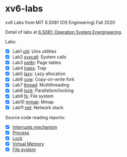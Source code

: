# xv6-labs
xv6 Labs from MIT 6.S081 (OS Engineering) Fall 2020

Detail of labs at [6.S081: Operation System Energineering](https://pdos.csail.mit.edu/6.828/2020/schedule.html).

Labs:
- [x] Lab1  [util](https://github.com/hoangmaihuy/xv6-labs/tree/util): Unix utilities
- [x] Lab2  [syscall](https://github.com/hoangmaihuy/xv6-labs/tree/syscall): System calls
- [x] Lab3  [pgtbl](https://github.com/hoangmaihuy/xv6-labs/tree/pgtbl): Page tables
- [x] Lab4  [traps](https://github.com/hoangmaihuy/xv6-labs/tree/traps): Trap
- [x] Lab5  [lazy](https://github.com/hoangmaihuy/xv6-labs/tree/lazy): Lazy allocation
- [x] Lab6  [cow](https://github.com/hoangmaihuy/xv6-labs/tree/cow): Copy-on-write fork
- [x] Lab7  [thread](https://github.com/hoangmaihuy/xv6-labs/tree/thread): Multithreading
- [x] Lab8  [lock](https://github.com/hoangmaihuy/xv6-labs/tree/lock): Parallelism/locking
- [x] Lab9  [fs](https://github.com/hoangmaihuy/xv6-labs/tree/fs): File system
- [x] Lab10 [mmap](https://github.com/hoangmaihuy/xv6-labs/tree/mmap): Mmap
- [x] Lab11 [net](https://github.com/hoangmaihuy/xv6-labs/tree/net): Network stack

Source code reading reports:
- [x] [Interrupts mechanism](https://github.com/hoangmaihuy/xv6-labs/blob/master/reports/1-interrupts.md)
- [x] [Process](https://github.com/hoangmaihuy/xv6-labs/blob/master/reports/2-process.md)
- [x] [Lock](https://github.com/hoangmaihuy/xv6-labs/blob/master/reports/3-locking.md)
- [x] [Virtual Memory](https://github.com/hoangmaihuy/xv6-labs/blob/master/reports/4-vm.md)
- [x] [File system](https://github.com/hoangmaihuy/xv6-labs/blob/master/reports/5-fs.md)
